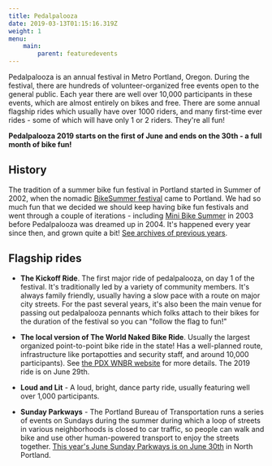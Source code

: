 ```yaml
---
title: Pedalpalooza
date: 2019-03-13T01:15:16.319Z
weight: 1
menu:	
    main:	
        parent: featuredevents
---
```

Pedalpalooza is an annual festival in Metro Portland, Oregon.  During the festival, there are hundreds of volunteer-organized free events open to the general public.  Each year there are well over 10,000 participants in these events, which are almost entirely on bikes and free.  There are some annual flagship rides which usually have over 1000 riders, and many first-time ever rides - some of which will have only 1 or 2 riders.  They're all fun!

**Pedalpalooza 2019 starts on the first of June and ends on the 30th - a full month of bike fun!**

## History

The tradition of a summer bike fun festival in Portland started in Summer of 2002, when the nomadic [BikeSummer festival](http://criticalmass.wikia.com/wiki/Bike_Summer!) came to Portland.  We had so much fun that we decided we should keep having bike fun festivals and went through a couple of iterations - including [Mini Bike Summer](https://www.portlandmercury.com/news/summer-bike-events/Content?oid=29035) in 2003 before Pedalpalooza was dreamed up in 2004.  It's happened every year since then, and grown quite a bit! [See archives of previous years](/archive/pedal-palooza-archives/).

## Flagship rides

- **The Kickoff Ride**.  The first major ride of pedalpalooza, on day 1 of the festival. It's traditionally led by a variety of community members.  It's always family friendly, usually having a slow pace with a route on major city streets. For the past several years, it's also been the main venue for passing out pedalpalooza pennants which folks attach to their bikes for the duration of the festival so you can "follow the flag to fun!"

- **The local version of The World Naked Bike Ride**.  Usually the largest organized point-to-point bike ride in the state! Has a well-planned route, infrastructure like portapotties and security staff, and around 10,000 participants). See [the PDX WNBR website](http://pdxwnbr.org) for more details.  The 2019 ride is on June 29th.

- **Loud and Lit** - A loud, bright, dance party ride, usually featuring well over 1,000 participants.

- **Sunday Parkways** - The Portland Bureau of Transportation runs a series of events on Sundays during the summer during which a loop of streets in various neighborhoods is closed to car traffic, so people can walk and bike and use other human-powered transport to enjoy the streets together.  [This year's June Sunday Parkways is on June 30th](https://www.portlandoregon.gov/transportation/67622) in North Portland.



